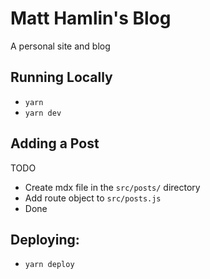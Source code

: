 # Matt Hamlin's Blog

A personal site and blog

## Running Locally

- `yarn`
- `yarn dev`

## Adding a Post

TODO

- Create mdx file in the `src/posts/` directory
- Add route object to `src/posts.js`
- Done

## Deploying:

- `yarn deploy`
